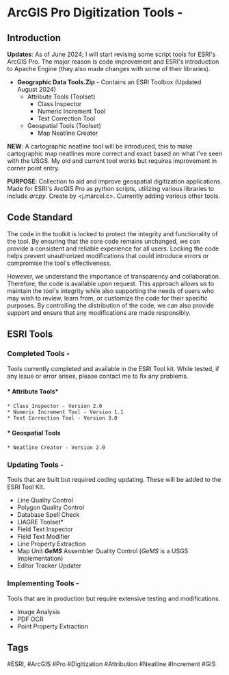# ArcGIS Pro Digitization Tools - 
## Introduction

**Updates**: As of June 2024; I will start revising some script tools for ESRI's ArcGIS Pro. The major reason is code improvement and ESRI's introduction to Apache Engine (they also made changes with some of their libraries).


* **Geographic Data Tools.Zip** - Contains an ESRI Toolbox (Updated August 2024)
	* Attribute Tools (Toolset)
 		* Class Inspector
   		* Numeric Increment Tool
   		* Text Correction Tool 
	* Geospatial Tools (Toolset)
 		* Map Neatline Creator

**NEW**: A cartographic neatline tool will be introduced, this to make cartographic map neatlines more correct and exact based on what I've seen with the USGS. My old and current tool works but requires improvement in corner point entry.

**PURPOSE**: Collection to aid and improve geospatial digitization applications. Made for ESRI's ArcGIS Pro as python scripts, utilizing various libraries to include *arcpy*. Create by <j.marcel.c>. Currently adding various other tools.

## Code Standard
The code in the toolkit is locked to protect the integrity and functionality of the tool. By ensuring that the core code remains unchanged, we can provide a consistent and reliable experience for all users. Locking the code helps prevent unauthorized modifications that could introduce errors or compromise the tool's effectiveness.

However, we understand the importance of transparency and collaboration. Therefore, the code is available upon request. This approach allows us to maintain the tool's integrity while also supporting the needs of users who may wish to review, learn from, or customize the code for their specific purposes. By controlling the distribution of the code, we can also provide support and ensure that any modifications are made responsibly.


## ESRI Tools
### Completed Tools -
Tools currently completed and available in the ESRI Tool kit. While tested, if any issue or error arises, please contact me to fix any problems. 
#### * Attribute Tools*
	* Class Inspector - Version 2.0
 	* Numeric Increment Tool - Version 1.1
  	* Text Correction Tool - Version 3.0
#### * Geospatial Tools
	* Neatline Creator - Version 2.0

### Updating Tools -
Tools that are built but required coding updating. These will be added to the ESRI Tool Kit.
* Line Quality Control
* Polygon Quality Control
* Database Spell Check 
* LIAGRE Toolset*
* Field Text Inspector
* Field Text Modifier
* Line Property Extraction
* Map Unit ***GeMS*** Assembler Quality Control (*GeMS* is a USGS Implementation)
* Editor Tracker Updater

### Implementing Tools - 
Tools that are in production but require extensive testing and modifications.
* Image Analysis
* PDF OCR
* Point Property Extraction

## Tags
#ESRI, #ArcGIS #Pro #Digitization #Attribution #Neatline #Increment #GIS 

